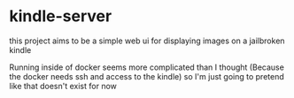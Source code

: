 # kindle-server

this project aims to be a simple web ui for displaying images on a jailbroken kindle

Running inside of docker seems more complicated than I thought (Because the docker needs ssh and access to the kindle) so I'm just going to pretend like that doesn't exist for now